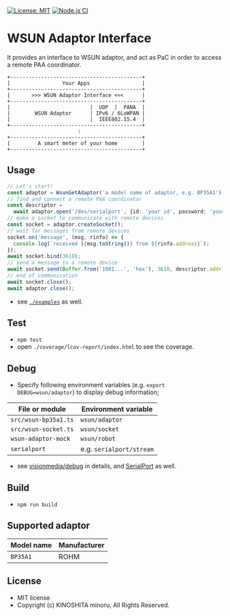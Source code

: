 [![License: MIT](https://img.shields.io/badge/License-MIT-green.svg)](https://opensource.org/licenses/MIT)
[![Node.js CI](https://github.com/smtmt2021/wsun-adaptor/actions/workflows/node.js.yml/badge.svg)](https://github.com/smtmt2021/wsun-adaptor/actions/workflows/node.js.yml)
# WSUN Adaptor Interface

It provides an interface to WSUN adaptor,
and act as PaC in order to access a remote PAA coordinator.

```
+-------------------------------------------+
|                 Your Apps                 |
+-------------------------------------------+
|       >>> WSUN Adaptor Interface <<<      |
+-------------------------------------------+
|                          |  UDP  |  PANA  |
|        WSUN Adaptor      | IPv6 / 6LoWPAN |
|                          |  IEEE802.15.4  |
+-------------------------------------------+
                       :
+-------------------------------------------+
|         A smart meter of your home        |
+-------------------------------------------+
```

## Usage

```typescript
// Let's start!
const adaptor = WsunGetAdaptor('a model name of adaptor, e.g. BP35A1');
// find and connect a remote PAA coordinator
const descriptor = 
  await adaptor.open('/dev/serialport', {id: 'your id', password: 'your password'});
// make a socket to communicate with remote devices
const socket = adaptor.createSocket();
// wait for messages from remote devices
socket.on('message', (msg, rinfo) => {
  console.log(`received ${msg.toString()} from ${rinfo.address}`);
});
await socket.bind(3610);
// send a message to a remote device
await socket.send(Buffer.from('1081...', 'hex'), 3610, descriptor.addr);
// end of communication
await socket.close();
await adaptor.close();
```
- see [`./examples`](./examples) as well.

## Test

- `npm test`
- open `./coverage/lcov-report/index.html` to see the coverage.

## Debug

- Specify following environment variables (e.g. `export DEBUG=wsun/adaptor`) to display debug information;

File or module                    | Environment variable
----------------------------------|---------------------
`src/wsun-bp35a1.ts`              | `wsun/adaptor`
`src/wsun-socket.ts`              | `wsun/socket`
`wsun-adaptor-mock`               | `wsun/robot`
`serialport`                      | e.g. `serialport/stream`

- see [visionmedia/debug](https://github.com/visionmedia/debug#readme) in details, and [SerialPort](https://serialport.io/docs/guide-debugging) as well.

## Build
- `npm run build`

## Supported adaptor

| Model name | Manufacturer
-------------|-------------
| `BP35A1`   | ROHM

## License
- MIT license
- Copyright (c) KINOSHITA minoru, All Rights Reserved.
